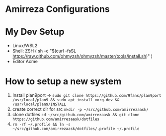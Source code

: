 # Amirreza Configurations

# My Dev Setup
- Linux/WSL2
- Shell: ZSH ( sh -c "$(curl -fsSL https://raw.github.com/ohmyzsh/ohmyzsh/master/tools/install.sh)" )
- Editor Acme


# How to setup a new system
1. Install plan9port => `sudo git clone https://github.com/9fans/plan9port /usr/local/plan9 && sudo apt install xorg-dev && /usr/local/plan9/INSTALL`
2. create correct dir for src `mkdir -p ~/src/github.com/amirrezaask/`
3. clone dotfiles `cd ~/src/github.com/amirrezaask && git clone https://github.com/amirrezaask/dotfiles`
4. `rm -rf ~/.profile && ln -s ~/src/github.com/amirrezaask/dotfiles/.profile ~/.profile`